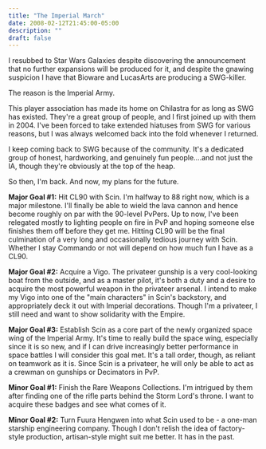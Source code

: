 ```yaml
---
title: "The Imperial March"
date: 2008-02-12T21:45:00-05:00
description: ""
draft: false
---
```

I resubbed to Star Wars Galaxies despite discovering the announcement
that no further expansions will be produced for it, and despite the
gnawing suspicion I have that Bioware and LucasArts are producing a
SWG-killer.

The reason is the Imperial Army.

This player association has made its home on Chilastra for as long as
SWG has existed. They're a great group of people, and I first joined up
with them in 2004. I've been forced to take extended hiatuses from SWG
for various reasons, but I was always welcomed back into the fold
whenever I returned.

I keep coming back to SWG because of the community. It's a dedicated
group of honest, hardworking, and genuinely fun people....and not just
the IA, though they're obviously at the top of the heap.

So then, I'm back. And now, my plans for the future.

**Major Goal #1:** Hit CL90 with Scin. I'm halfway to 88 right now,
which is a major milestone. I'll finally be able to wield the lava
cannon and hence become roughly on par with the 90-level PvPers. Up to
now, I've been relegated mostly to lighting people on fire in PvP and
hoping someone else finishes them off before they get me. Hitting CL90
will be the final culmination of a very long and occasionally tedious
journey with Scin. Whether I stay Commando or not will depend on how
much fun I have as a CL90.

**Major Goal #2:** Acquire a Vigo. The privateer gunship is a very
cool-looking boat from the outside, and as a master pilot, it's both a
duty and a desire to acquire the most powerful weapon in the privateer
arsenal. I intend to make my Vigo into one of the "main characters" in
Scin's backstory, and appropriately deck it out with Imperial
decorations. Though I'm a privateer, I still need and want to show
solidarity with the Empire.

**Major Goal #3:** Establish Scin as a core part of the newly organized
space wing of the Imperial Army. It's time to really build the space
wing, especially since it is so new, and if I can drive increasingly
better performance in space battles I will consider this goal met. It's
a tall order, though, as reliant on teamwork as it is. Since Scin is a
privateer, he will only be able to act as a crewman on gunships or
Decimators in PvP.

**Minor Goal #1:** Finish the Rare Weapons Collections. I'm intrigued
by them after finding one of the rifle parts behind the Storm Lord's
throne. I want to acquire these badges and see what comes of it.

**Minor Goal #2:** Turn Fuura Hengwen into what Scin used to be - a
one-man starship engineering company. Though I don't relish the idea of
factory-style production, artisan-style might suit me better. It has in
the past.